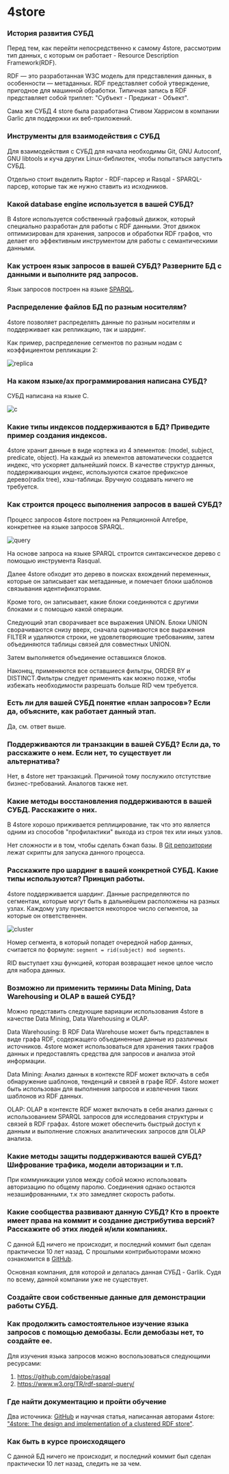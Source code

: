 # 4store

### История развития СУБД

Перед тем, как перейти непосредственно к самому 4store, рассмотрим тип данных, с которым он работает - Resource Description Framework(RDF).

RDF — это разработанная W3C модель для представления данных, в особенности — метаданных. RDF представляет собой утверждение, пригодное для машинной обработки. Типичная запись в RDF представляет собой триплет: "Субъект - Предикат - Объект".

Сама же СУБД 4 store была разработана Стивом Харрисом в компании Garlic для поддержки их веб-приложений.

### Инструменты для взаимодействия с СУБД

Для взаимодействия с СУБД для начала необходимы Git, GNU Autoconf, GNU libtools и куча других Linux-библиотек, чтобы попытаться запустить СУБД.

Отдельно стоит выделить Raptor - RDF-парсер и Rasqal - SPARQL-парсер, которые так же нужно ставить из исходников.

### Какой database engine используется в вашей СУБД?

В 4store используется собственный графовый движок, который специально разработан для работы с RDF данными. Этот движок оптимизирован для хранения, запросов и обработки RDF графов, что делает его эффективным инструментом для работы с семантическими данными.

### Как устроен язык запросов в вашей СУБД? Разверните БД с данными и выполните ряд запросов. 

Язык запросов построен на языке [SPARQL](https://www.w3.org/TR/rdf-sparql-query/). 

### Распределение файлов БД по разным носителям?

4store позволяет распределять данные по разным носителям и поддерживает как репликацию, так и шардинг.

Как пример, распределение сегментов по разным нодам с коэффициентом репликации 2:

![replica](./assets/replica.png)

### На каком языке/ах программирования написана СУБД?

СУБД написана на языке C.

![c](./assets/clang.png)

### Какие типы индексов поддерживаются в БД? Приведите пример создания индексов.

4store хранит данные в виде кортежа из 4 элементов: (model, subject, predicate, object). На каждый из элементов автоматически создается индекс, что ускоряет дальнейший поиск. В качестве структур данных, поддерживающих индекс, используются сжатое префиксное дерево(radix tree), хэш-таблицы. Вручную создавать ничего не требуется.

### Как строится процесс выполнения запросов в вашей СУБД?

Процесс запросов 4store построен на Реляционной Алгебре, конкретнее на языке запросов SPARQL.

![query](./assets/query.png)

На основе запроса на языке SPARQL строится синтаксическое дерево с помощью инструмента Rasqual. 

Далее 4store обходит это дерево в поисках вхождений переменных, которые он записывает как метаданные, и помечает блоки шаблонов связывания идентификаторами. 

Кроме того, он записывает, какие блоки соединяются с другими блоками и с помощью какой операции.

Следующий этап сворачивает все выражения UNION. Блоки UNION сворачиваются снизу вверх, сначала оцениваются все выражения FILTER и удаляются строки, не удовлетворяющие требованиям, затем объединяются таблицы связей для совместных UNION.

Затем выполняется объединение оставшихся блоков.

Наконец, применяются все оставшиеся фильтры, ORDER BY и DISTINCT.Фильтры следует применять как можно позже, чтобы избежать необходимости разрешать больше RID чем требуется. 

### Есть ли для вашей СУБД понятие «план запросов»? Если да, объясните, как работает данный этап.

Да, см. ответ выше.

### Поддерживаются ли транзакции в вашей СУБД? Если да, то расскажите о нем. Если нет, то существует ли альтернатива?

Нет, в 4store нет транзакций. Причиной тому послужило отстутствие бизнес-требований. Аналогов также нет.

### Какие методы восстановления поддерживаются в вашей СУБД. Расскажите о них.

В 4store хорошо приживается реплицирование, так что это является одним из способов "профилактики" выхода из строя тех или иных узлов.

Нет сложности и в том, чтобы сделать бэкап базы. В [Git репозитории](https://github.com/4store/4store/tree/master/src/utilities) лежат скрипты для запуска данного процесса.

### Расскажите про шардинг в вашей конкретной СУБД. Какие типы используются? Принцип работы.

4store поддерживается шардинг. Данные распределяются по сегментам, которые могут быть в дальнейшем расположены на разных узлах. Каждому узлу присвается некоторое число сегментов, за которые он ответственнен.

![cluster](./assets/cluster.png)

Номер сегмента, в который попадет очередной набор данных, считается по формуле:
`segment = rid(subject) mod segments`.

RID выступает хэш функцией, которая возвращает некое целое число для набора данных.

### Возможно ли применить термины Data Mining, Data Warehousing и OLAP в вашей СУБД?

Можно представить следующие вариации использования 4store в качестве Data Mining, Data Warehousing и OLAP.

Data Warehousing: В RDF Data Warehouse может быть представлен в виде графа RDF, содержащего объединенные данные из различных источников. 4store может использоваться для хранения таких графов данных и предоставлять средства для запросов и анализа этой информации.

Data Mining: Анализ данных в контексте RDF может включать в себя обнаружение шаблонов, тенденций и связей в графе RDF. 4store может быть использован для выполнения запросов и извлечения таких шаблонов из RDF данных.

OLAP: OLAP в контексте RDF может включать в себя анализ данных с использованием SPARQL запросов для исследования структуры и связей в RDF графах. 4store может обеспечить быстрый доступ к данным и выполнение сложных аналитических запросов для OLAP анализа.

### Какие методы защиты поддерживаются вашей СУБД? Шифрование трафика, модели авторизации и т.п.

При коммуникации узлов между собой можно использовать авторизацию по общему паролю. Соединения однако остаются незашифрованными, т.к это замедляет скорость работы.

### Какие сообщества развивают данную СУБД? Кто в проекте имеет права на коммит и создание дистрибутива версий? Расскажите об этих людей и/или компаниях.

С данной БД ничего не происходит, и последний коммит был сделан практически 10 лет назад. С прошлыми контрибьюторами можно ознакомится в [GitHub](https://github.com/4store/4store/graphs/contributors).

Основная компания, для которой и делалась данная СУБД - Garlik. Судя по всему, данной компании уже не существует.

### Создайте свои собственные данные для демонстрации работы СУБД. 

### Как продолжить самостоятельное изучение языка запросов с помощью демобазы. Если демобазы нет, то создайте ее.

Для изучения языка запросов можно воспользоваться следующими ресурсами:

1. https://github.com/dajobe/rasqal
2. https://www.w3.org/TR/rdf-sparql-query/

### Где найти документацию и пройти обучение

Два источника: [GitHub](https://github.com/4store/4store) и научная статья, написанная авторами 4store: ["4store: The design and implementation of a clustered RDF store"](https://www.researchgate.net/publication/228370442_4store_The_design_and_implementation_of_a_clustered_RDF_store).

### Как быть в курсе происходящего

С данной БД ничего не происходит, и последний коммит был сделан практически 10 лет назад, следить не за чем.